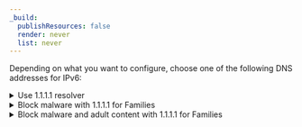 ```yaml
---
_build:
  publishResources: false
  render: never
  list: never
---
```


Depending on what you want to configure, choose one of the following DNS addresses for IPv6:

<details>
<summary>Use 1.1.1.1 resolver</summary>
<div>

```txt
2606:4700:4700::1111
2606:4700:4700::1001
```

</div>
</details>

<details>
<summary>Block malware with 1.1.1.1 for Families</summary>
<div>

```txt
2606:4700:4700::1112
2606:4700:4700::1002
```

</div>
</details>

<details>
<summary>Block malware and adult content with 1.1.1.1 for Families</summary>
<div>

```txt
2606:4700:4700::1113
2606:4700:4700::1003
```

</div>
</details>